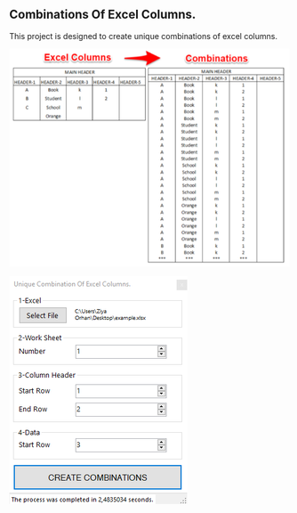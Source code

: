 ## Combinations Of Excel Columns.

This project is designed to create unique combinations of excel columns.

![Example](https://github.com/ziyaorhan/combinations-of-excel-columns/blob/master/example.PNG)

![AppUI](https://github.com/ziyaorhan/combinations-of-excel-columns/blob/master/appUI.PNG)

